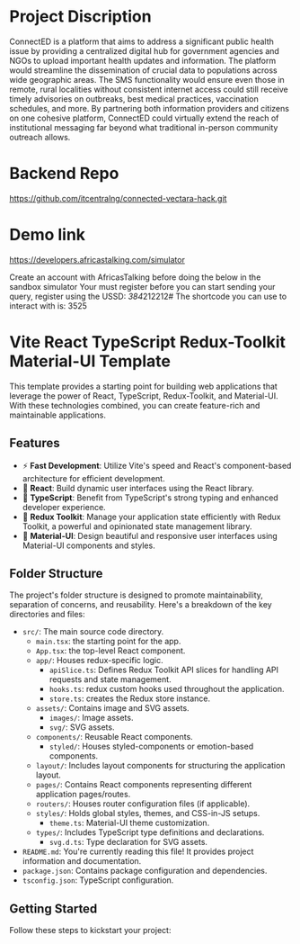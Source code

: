 # Project Discription

ConnectED is a platform that aims to address a significant public health issue by providing a centralized digital hub for government agencies and NGOs to upload important health updates and information. The platform would streamline the dissemination of crucial data to populations across wide geographic areas. The SMS functionality would ensure even those in remote, rural localities without consistent internet access could still receive timely advisories on outbreaks, best medical practices, vaccination schedules, and more. By partnering both information providers and citizens on one cohesive platform, ConnectED could virtually extend the reach of institutional messaging far beyond what traditional in-person community outreach allows.

# Backend Repo

https://github.com/itcentralng/connected-vectara-hack.git

# Demo link

https://developers.africastalking.com/simulator

Create an account with AfricasTalking before doing the below in the sandbox simulator
Your must register before you can start sending your query, register using the USSD: *384*212212#
The shortcode you can use to interact with is: 3525

# Vite React TypeScript Redux-Toolkit Material-UI Template

This template provides a starting point for building web applications that leverage the power of React, TypeScript, Redux-Toolkit, and Material-UI. With these technologies combined, you can create feature-rich and maintainable applications.

## Features

- ⚡️ **Fast Development**: Utilize Vite's speed and React's component-based architecture for efficient development.
- 🧩 **React**: Build dynamic user interfaces using the React library.
- 🔗 **TypeScript**: Benefit from TypeScript's strong typing and enhanced developer experience.
- 🔄 **Redux Toolkit**: Manage your application state efficiently with Redux Toolkit, a powerful and opinionated state management library.
- 🎨 **Material-UI**: Design beautiful and responsive user interfaces using Material-UI components and styles.

## Folder Structure

The project's folder structure is designed to promote maintainability, separation of concerns, and reusability.
Here's a breakdown of the key directories and files:

- `src/`: The main source code directory.
  - `main.tsx`: the starting point for the app.
  - `App.tsx`: the top-level React component.
  - `app/`: Houses redux-specific logic.
    - `apiSlice.ts`: Defines Redux Toolkit API slices for handling API requests and state management.
    - `hooks.ts`: redux custom hooks used throughout the application.
    - `store.ts`: creates the Redux store instance.
  - `assets/`: Contains image and SVG assets.
    - `images/`: Image assets.
    - `svg/`: SVG assets.
  - `components/`: Reusable React components.
    - `styled/`: Houses styled-components or emotion-based components.
  - `layout/`: Includes layout components for structuring the application layout.
  - `pages/`: Contains React components representing different application pages/routes.
  - `routers/`: Houses router configuration files (if applicable).
  - `styles/`: Holds global styles, themes, and CSS-in-JS setups.
    - `theme.ts`: Material-UI theme customization.
  - `types/`: Includes TypeScript type definitions and declarations.
    - `svg.d.ts`: Type declaration for SVG assets.
- `README.md`: You're currently reading this file! It provides project information and documentation.
- `package.json`: Contains package configuration and dependencies.
- `tsconfig.json`: TypeScript configuration.

## Getting Started

Follow these steps to kickstart your project:
